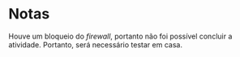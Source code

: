 # Notas

Houve um bloqueio do *firewall*, portanto não foi possível concluir a atividade. Portanto, será necessário testar em casa.